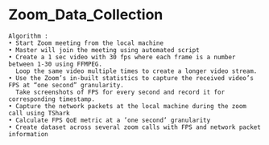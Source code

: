 # Zoom_Data_Collection

    Algorithm :
    • Start Zoom meeting from the local machine
    • Master will join the meeting using automated script
    • Create a 1 sec video with 30 fps where each frame is a number between 1-30 using FFMPEG. 
      Loop the same video multiple times to create a longer video stream.
    • Use the Zoom’s in-built statistics to capture the received video’s FPS at “one second” granularity.
      Take screenshots of FPS for every second and record it for corresponding timestamp.
    • Capture the network packets at the local machine during the zoom call using TShark
    • Calculate FPS QoE metric at a ’one second’ granularity
    • Create dataset across several zoom calls with FPS and network packet information

